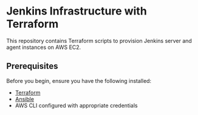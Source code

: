 # Jenkins Infrastructure with Terraform

This repository contains Terraform scripts to provision Jenkins server and agent instances on AWS EC2.

## Prerequisites

Before you begin, ensure you have the following installed:

- [Terraform](https://www.terraform.io/downloads.html)
- [Ansible](https://docs.ansible.com/ansible/latest/installation_guide/intro_installation.html)
- AWS CLI configured with appropriate credentials

